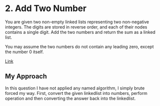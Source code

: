 # 2. Add Two Number

You are given two non-empty linked lists representing two non-negative integers. The digits are stored in reverse order, and each of their nodes contains a single digit. Add the two numbers and return the sum as a linked list.

You may assume the two numbers do not contain any leading zero, except the number 0 itself.

[Link](https://leetcode.com/problems/add-two-numbers/)

## My Approach

In this question I have not applied any named algorithm, I simply brute forced my way. First, convert the given linkedlist into numbers, perform operation and then converting the answer back into the linkedlist.